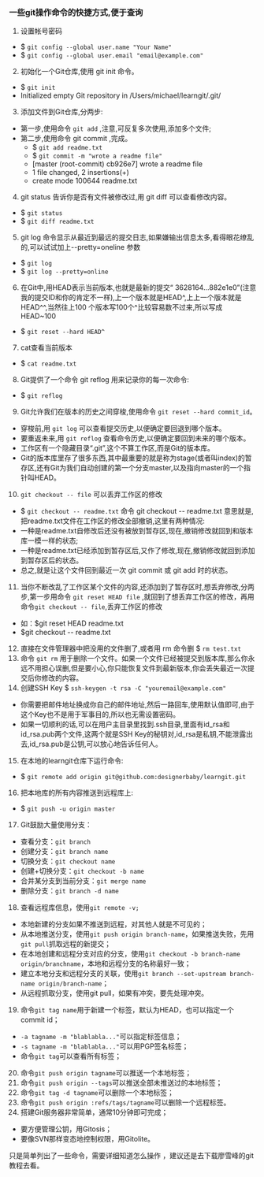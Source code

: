 ### 一些git操作命令的快捷方式,便于查询

1. 设置帐号密码
  - $ `git config --global user.name "Your Name"`
  - $ `git config --global user.email "email@example.com"`
2. 初始化一个Git仓库,使用 git init 命令。
  - $ `git init`
  - Initialized empty Git repository in /Users/michael/learngit/.git/
3. 添加文件到Git仓库,分两步:
  - 第一步,使用命令 `git add` ,注意,可反复多次使用,添加多个文件;
  - 第二步,使用命令 git commit ,完成。
    - $ `git add readme.txt`
    - $ `git commit -m "wrote a readme file"`
    - [master (root-commit) cb926e7] wrote a readme file
    - 1 file changed, 2 insertions(+)
    - create mode 100644 readme.txt
4. git status 告诉你是否有文件被修改过,用 git diff 可以查看修改内容。
  - $ `git status`
  - $ `git diff readme.txt`
5. git log 命令显示从最近到最远的提交日志,如果嫌输出信息太多,看得眼花缭乱的,可以试试加上--pretty=oneline 参数
  - $ `git log`
  - $ `git log --pretty=online`
6. 在Git中,用HEAD表示当前版本,也就是最新的提交“ 3628164...882e1e0”(注意我的提交ID和你的肯定不一样),上一个版本就是HEAD^,上上一个版本就是HEAD^^,当然往上100 个版本写100个^比较容易数不过来,所以写成HEAD~100
  - $ `git reset --hard HEAD^`
7. cat查看当前版本
  - $ `cat readme.txt`
8. Git提供了一个命令 git reflog 用来记录你的每一次命令:
  - $ `git reflog`
9. Git允许我们在版本的历史之间穿梭,使用命令 `git reset --hard commit_id`。
  - 穿梭前,用 `git log` 可以查看提交历史,以便确定要回退到哪个版本。
  - 要重返未来,用 `git reflog` 查看命令历史,以便确定要回到未来的哪个版本。
  - 工作区有一个隐藏目录“.git”,这个不算工作区,而是Git的版本库。
  - Git的版本库里存了很多东西,其中最重要的就是称为stage(或者叫index)的暂存区,还有Git为我们自动创建的第一个分支master,以及指向master的一个指针叫HEAD。
10. `git checkout -- file` 可以丢弃工作区的修改
  - $ `git checkout -- readme.txt` 命令 git checkout -- readme.txt 意思就是,把readme.txt文件在工作区的修改全部撤销,这里有两种情况: 
  - 一种是readme.txt自修改后还没有被放到暂存区,现在,撤销修改就回到和版本库一模一样的状态;
  - 一种是readme.txt已经添加到暂存区后,又作了修改,现在,撤销修改就回到添加到暂存区后的状态。
  - 总之,就是让这个文件回到最近一次 git commit 或 git add 时的状态。
11. 当你不断改乱了工作区某个文件的内容,还添加到了暂存区时,想丢弃修改,分两步,第一步用命令 `git reset HEAD file` ,就回到了想丢弃工作区的修改，再用命令`git checkout -- file`,丢弃工作区的修改
   - 如：$git reset HEAD readme.txt
   -  $git checkout -- readme.txt
12. 直接在文件管理器中把没用的文件删了,或者用 rm 命令删 
  $ `rm test.txt`
13. 命令 `git rm` 用于删除一个文件。如果一个文件已经被提交到版本库,那么你永远不用担心误删,但是要小心,你只能恢复文件到最新版本,你会丢失最近一次提交后你修改的内容。
14. 创建SSH Key
  $ `ssh-keygen -t rsa -C "youremail@example.com"` 
  - 你需要把邮件地址换成你自己的邮件地址,然后一路回车,使用默认值即可,由于这个Key也不是用于军事目的,所以也无需设置密码。
  - 如果一切顺利的话,可以在用户主目录里找到.ssh目录,里面有id_rsa和id_rsa.pub两个文件,这两个就是SSH Key的秘钥对,id_rsa是私钥,不能泄露出去,id_rsa.pub是公钥,可以放心地告诉任何人。
15. 在本地的learngit仓库下运行命令:
  - $ `git remote add origin git@github.com:designerbaby/learngit.git`
16. 把本地库的所有内容推送到远程库上:
  - $ `git push -u origin master`
17. Git鼓励大量使用分支： 
  - 查看分支：`git branch`
  - 创建分支：`git branch name`
  - 切换分支：`git checkout name`
  - 创建+切换分支：`git checkout -b name`
  - 合并某分支到当前分支：`git merge name`
  - 删除分支：`git branch -d name`
18. 查看远程库信息，使用`git remote -v;`
   - 本地新建的分支如果不推送到远程，对其他人就是不可见的；
   - 从本地推送分支，使用`git push origin branch-name`，如果推送失败，先用`git pull`抓取远程的新提交；
   - 在本地创建和远程分支对应的分支，使用`git checkout -b branch-name origin/branchname`，本地和远程分支的名称最好一致；
   - 建立本地分支和远程分支的关联，使用`git branch --set-upstream branch-name origin/branch-name`；
   - 从远程抓取分支，使用git pull，如果有冲突，要先处理冲突。
19. 命令`git tag name`用于新建一个标签，默认为HEAD，也可以指定一个commit id；
   - `-a tagname -m "blablabla..."`可以指定标签信息；
   - `-s tagname -m "blablabla..."`可以用PGP签名标签；
   - 命令`git tag`可以查看所有标签；
20. 命令`git push origin tagname`可以推送一个本地标签；
21. 命令`git push origin --tags`可以推送全部未推送过的本地标签；
22. 命令`git tag -d tagname`可以删除一个本地标签；
23. 命令`git push origin :refs/tags/tagname`可以删除一个远程标签。
24. 搭建Git服务器非常简单，通常10分钟即可完成；
   - 要方便管理公钥，用Gitosis；
   - 要像SVN那样变态地控制权限，用Gitolite。

 

只是简单列出了一些命令，需要详细知道怎么操作 ，建议还是去下载廖雪峰的git教程去看。